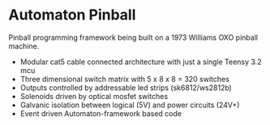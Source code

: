 # Automaton Pinball

Pinball programming framework being built on a 1973 Williams OXO pinball machine.

- Modular cat5 cable connected architecture with just a single Teensy 3.2 mcu
- Three dimensional switch matrix with 5 x 8 x 8 = 320 switches
- Outputs controlled by addressable led strips (sk6812/ws2812b)
- Solenoids driven by optical mosfet switches
- Galvanic isolation between logical (5V) and power circuits (24V+)
- Event driven Automaton-framework based code
